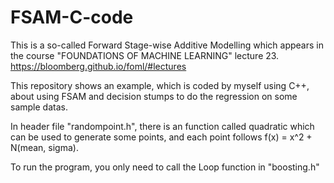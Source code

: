 # FSAM-C-code
This is a so-called Forward Stage-wise Additive Modelling which appears in the course "FOUNDATIONS OF MACHINE LEARNING" lecture 23.
https://bloomberg.github.io/foml/#lectures

This repository shows an example, which is coded by myself using C++, about using FSAM and decision stumps to do the regression on some sample datas.

In header file "randompoint.h", there is an function called quadratic which can be used to generate some points, and each point follows f(x) = x^2 + N(mean, sigma).

To run the program, you only need to call the Loop function in "boosting.h"
